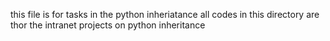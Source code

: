 this file is for tasks in the python inheriatance 
all codes in this directory are thor the intranet projects on python inheritance
